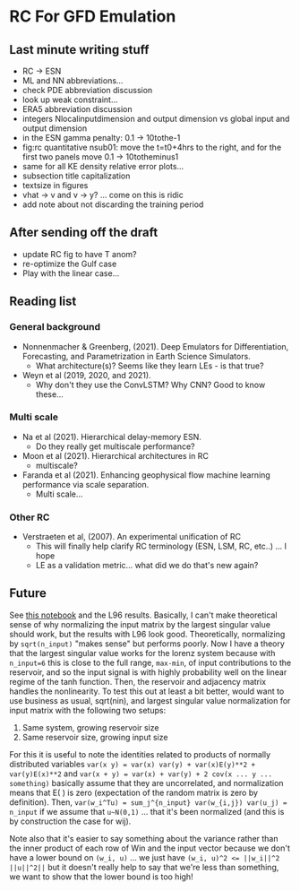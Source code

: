 # RC For GFD Emulation

## Last minute writing stuff

- RC -> ESN
- ML and NN abbreviations...
- check PDE abbreviation discussion
- look up weak constraint...
- ERA5 abbreviation discussion
- integers Nlocalinputdimension and output dimension vs global input and output
  dimension
- in the ESN gamma penalty: 0.1 -> 10tothe-1
- fig:rc quantitative nsub01: move the t=t0+4hrs to the right, and for the first
  two panels move 0.1 -> 10totheminus1
- same for all KE density relative error plots...
- subsection title capitalization
- textsize in figures
- vhat -> v and v -> y? ... come on this is ridic
- add note about not discarding the training period

## After sending off the draft

- update RC fig to have T anom?
- re-optimize the Gulf case
- Play with the linear case...


## Reading list

### General background
- Nonnenmacher & Greenberg, (2021). Deep Emulators for Differentiation, Forecasting, and Parametrization in Earth Science Simulators.
    - What architecture(s)? Seems like they learn LEs - is that true?
- Weyn et al (2019, 2020, and 2021).
    - Why don't they use the ConvLSTM? Why CNN? Good to know these...


### Multi scale

- Na et al (2021). Hierarchical delay-memory ESN.
    - Do they really get multiscale performance?
- Moon et al (2021). Hierarchical architectures in RC
    - multiscale?
- Faranda et al (2021). Enhancing geophysical flow machine learning performance
  via scale separation.
    - Multi scale...

### Other RC
- Verstraeten et al, (2007). An experimental unification of RC
    - This will finally help clarify RC terminology (ESN, LSM, RC, etc..) ... I
      hope
    - LE as a validation metric... what did we do that's new again?

## Future

See [this notebook](notebooks/plot_input_contributions.ipynb) and the L96
results.
Basically, I can't make theoretical sense of why normalizing the input matrix by the largest
singular value should work, but the results with L96 look good.
Theoretically, normalizing by `sqrt(n_input)` "makes sense" but performs poorly.
Now I have a theory that the largest singular value works for the lorenz system
because with `n_input=6` this is close to the full range, `max-min`, of input
contributions to the reservoir, and so the input signal is with highly
probability well on the linear regime of the tanh function.
Then, the reservoir and adjacency matrix handles the nonlinearity.
To test this out at least a bit better, would want to use business as usual,
sqrt(nin), and largest singular value normalization for input matrix with the
following two setups:
1. Same system, growing reservoir size
2. Same reservoir size, growing input size

For this it is useful to note the identities related to products of normally
distributed variables
`var(x y) = var(x) var(y) + var(x)E(y)**2 + var(y)E(x)**2`
and
`var(x + y) = var(x) + var(y) + 2 cov(x ... y ... something)`
basically assume that they are uncorrelated, and normalization means that E( )
is zero (expectation of the random matrix is zero by definition).
Then,
`var(w_i^Tu) = sum_j^{n_input} var(w_{i,j}) var(u_j) = n_input`
if we assume that `u~N(0,1)` ... that it's been normalized (and this is by
construction the case for wij).

Note also that it's easier to say something about the variance rather than the
inner product of each row of Win and the input vector because we don't have a
lower bound on `(w_i, u)` ... we just have `(w_i, u)^2 <= ||w_i||^2 ||u||^2||`
but it doesn't really help to say that we're less than something, we want to
show that the lower bound is too high!

